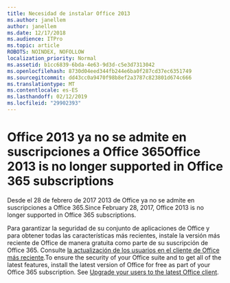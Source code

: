 ```yaml
---
title: Necesidad de instalar Office 2013
ms.author: janellem
author: janellem
ms.date: 12/17/2018
ms.audience: ITPro
ms.topic: article
ROBOTS: NOINDEX, NOFOLLOW
localization_priority: Normal
ms.assetid: b1cc6839-6bda-4e63-9d3d-c5e3d7313042
ms.openlocfilehash: 8730d04eed344fb244e6ba0f287cd37ec6351749
ms.sourcegitcommit: dd43cc0a9470f98b8ef2a3787c823801d674c666
ms.translationtype: MT
ms.contentlocale: es-ES
ms.lasthandoff: 02/12/2019
ms.locfileid: "29902393"
---
```

# <a name="office-2013-is-no-longer-supported-in-office-365-subscriptions"></a><span data-ttu-id="9af0e-102">Office 2013 ya no se admite en suscripciones a Office 365</span><span class="sxs-lookup"><span data-stu-id="9af0e-102">Office 2013 is no longer supported in Office 365 subscriptions</span></span>

<span data-ttu-id="9af0e-103">Desde el 28 de febrero de 2017 2013 de Office ya no se admite en suscripciones a Office 365.</span><span class="sxs-lookup"><span data-stu-id="9af0e-103">Since February 28, 2017, Office 2013 is no longer supported in Office 365 subscriptions.</span></span>
  
<span data-ttu-id="9af0e-p101">Para garantizar la seguridad de su conjunto de aplicaciones de Office y para obtener todas las características más recientes, instale la versión más reciente de Office de manera gratuita como parte de su suscripción de Office 365. Consulte [la actualización de los usuarios en el cliente de Office más reciente](https://docs.microsoft.com/office365/admin/setup/upgrade-users-to-latest-office-client).</span><span class="sxs-lookup"><span data-stu-id="9af0e-p101">To ensure the security of your Office suite and to get all of the latest features, install the latest version of Office for free as part of your Office 365 subscription. See [Upgrade your users to the latest Office client](https://docs.microsoft.com/office365/admin/setup/upgrade-users-to-latest-office-client).</span></span>
  

